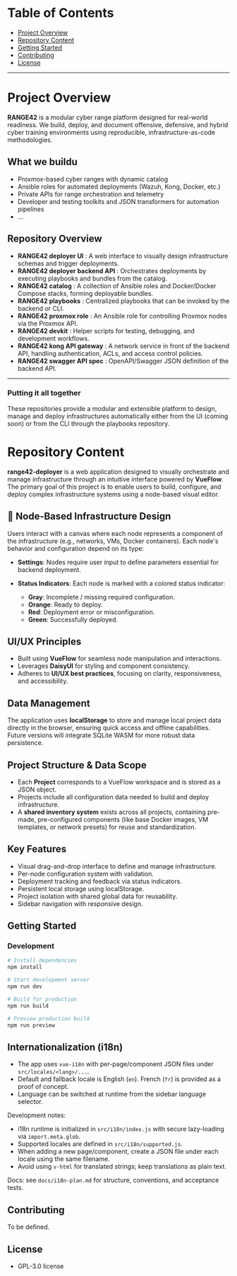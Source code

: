
# Table of Contents

- [Project Overview](#Project-Overview)
- [Repository Content](#Repository-Content)
- [Getting Started](#Getting-Started)
- [Contributing](#Contributing)
- [License](#License)

---

# Project Overview

**RANGE42** is a modular cyber range platform designed for real-world readiness.
We build, deploy, and document offensive, defensive, and hybrid cyber training environments using reproducible, infrastructure-as-code methodologies.

## What we buildu
- Proxmox-based cyber ranges with dynamic catalog 
- Ansible roles for automated deployments (Wazuh, Kong, Docker, etc.)
- Private APIs for range orchestration and telemetry
- Developer and testing toolkits and JSON transformers for automation pipelines
- ...

## Repository Overview
- **RANGE42 deployer UI** : A web interface to visually design infrastructure schemas and trigger deployments.
- **RANGE42 deployer backend API** : Orchestrates deployments by executing playbooks and bundles from the catalog.
- **RANGE42 catalog** : A collection of Ansible roles and Docker/Docker Compose stacks, forming deployable bundles.
- **RANGE42 playbooks** : Centralized playbooks that can be invoked by the backend or CLI.
- **RANGE42 proxmox role** : An Ansible role for controlling Proxmox nodes via the Proxmox API.
- **RANGE42 devkit** : Helper scripts for testing, debugging, and development workflows.
- **RANGE42 kong API gateway** : A network service in front of the backend API, handling authentication, ACLs, and access control policies.
- **RANGE42 swagger API spec** : OpenAPI/Swagger JSON definition of the backend API.

---

### Putting it all together

These repositories provide a modular and extensible platform to design, manage and deploy infrastructures automatically  either from the UI (coming soon) or from the CLI through the playbooks repository.


# Repository Content

**range42-deployer** is a web application designed to visually orchestrate and manage infrastructure through an intuitive interface powered by **VueFlow**. The primary goal of this project is to enable users to build, configure, and deploy complex infrastructure systems using a node-based visual editor.

## 🔧 Node-Based Infrastructure Design

Users interact with a canvas where each node represents a component of the infrastructure (e.g., networks, VMs, Docker containers). Each node's behavior and configuration depend on its type:

* **Settings**: Nodes require user input to define parameters essential for backend deployment.
* **Status Indicators**: Each node is marked with a colored status indicator:

  * **Gray**: Incomplete / missing required configuration.
  * **Orange**: Ready to deploy.
  * **Red**: Deployment error or misconfiguration.
  * **Green**: Successfully deployed.

## UI/UX Principles

* Built using **VueFlow** for seamless node manipulation and interactions.
* Leverages **DaisyUI** for styling and component consistency.
* Adheres to **UI/UX best practices**, focusing on clarity, responsiveness, and accessibility.

## Data Management

The application uses **localStorage** to store and manage local project data directly in the browser, ensuring quick access and offline capabilities. Future versions will integrate SQLite WASM for more robust data persistence.

## Project Structure & Data Scope

* Each **Project** corresponds to a VueFlow workspace and is stored as a JSON object.
* Projects include all configuration data needed to build and deploy infrastructure.
* A **shared inventory system** exists across all projects, containing pre-made, pre-configured components (like base Docker images, VM templates, or network presets) for reuse and standardization.

## Key Features

* Visual drag-and-drop interface to define and manage infrastructure.
* Per-node configuration system with validation.
* Deployment tracking and feedback via status indicators.
* Persistent local storage using localStorage.
* Project isolation with shared global data for reusability.
* Sidebar navigation with responsive design.

## Getting Started

### Development

```bash
# Install dependencies
npm install

# Start development server
npm run dev

# Build for production
npm run build

# Preview production build
npm run preview
```

## Internationalization (i18n)

- The app uses `vue-i18n` with per-page/component JSON files under `src/locales/<lang>/...`.
- Default and fallback locale is English (`en`). French (`fr`) is provided as a proof of concept.
- Language can be switched at runtime from the sidebar language selector.

Development notes:
- i18n runtime is initialized in `src/i18n/index.js` with secure lazy-loading via `import.meta.glob`.
- Supported locales are defined in `src/i18n/supported.js`.
- When adding a new page/component, create a JSON file under each locale using the same filename.
- Avoid using `v-html` for translated strings; keep translations as plain text.

Docs: see `docs/i18n-plan.md` for structure, conventions, and acceptance tests.



## Contributing

To be defined.


## License

- GPL-3.0 license

